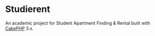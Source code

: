 # Studierent


An academic project for Student Apartment Finding & Rental built with [CakePHP](http://cakephp.org) 3.x.


